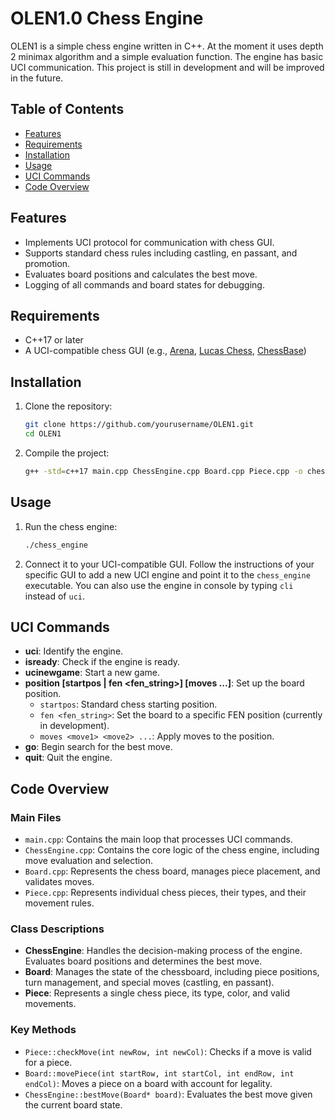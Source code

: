 # OLEN1.0 Chess Engine

OLEN1 is a simple chess engine written in C++. At the moment it uses depth 2 minimax algorithm and a simple evaluation function. The engine has basic UCI communication. This project is still in development and will be improved in the future.

## Table of Contents

- [Features](#features)
- [Requirements](#requirements)
- [Installation](#installation)
- [Usage](#usage)
- [UCI Commands](#uci-commands)
- [Code Overview](#code-overview)

## Features

- Implements UCI protocol for communication with chess GUI.
- Supports standard chess rules including castling, en passant, and promotion.
- Evaluates board positions and calculates the best move.
- Logging of all commands and board states for debugging.

## Requirements

- C++17 or later
- A UCI-compatible chess GUI (e.g., [Arena](http://www.playwitharena.de/), [Lucas Chess](https://lucaschess.pythonanywhere.com/), [ChessBase](https://en.chessbase.com/))

## Installation

1. Clone the repository:

    ```bash
    git clone https://github.com/yourusername/OLEN1.git
    cd OLEN1
    ```

2. Compile the project:

    ```bash
    g++ -std=c++17 main.cpp ChessEngine.cpp Board.cpp Piece.cpp -o chess_engine
    ```

## Usage

1. Run the chess engine:

    ```bash
    ./chess_engine
    ```

2. Connect it to your UCI-compatible GUI. Follow the instructions of your specific GUI to add a new UCI engine and point it to the `chess_engine` executable. You can also use the engine in console by typing `cli` instead of `uci`.

## UCI Commands

- **uci**: Identify the engine.
- **isready**: Check if the engine is ready.
- **ucinewgame**: Start a new game.
- **position [startpos | fen <fen_string>] [moves <move1> <move2> ...]**: Set up the board position.
  - `startpos`: Standard chess starting position.
  - `fen <fen_string>`: Set the board to a specific FEN position (currently in development).
  - `moves <move1> <move2> ...`: Apply moves to the position.
- **go**: Begin search for the best move.
- **quit**: Quit the engine.

## Code Overview

### Main Files

- `main.cpp`: Contains the main loop that processes UCI commands.
- `ChessEngine.cpp`: Contains the core logic of the chess engine, including move evaluation and selection.
- `Board.cpp`: Represents the chess board, manages piece placement, and validates moves.
- `Piece.cpp`: Represents individual chess pieces, their types, and their movement rules.

### Class Descriptions

- **ChessEngine**: Handles the decision-making process of the engine. Evaluates board positions and determines the best move.
- **Board**: Manages the state of the chessboard, including piece positions, turn management, and special moves (castling, en passant).
- **Piece**: Represents a single chess piece, its type, color, and valid movements.

### Key Methods

- `Piece::checkMove(int newRow, int newCol)`: Checks if a move is valid for a piece.
- `Board::movePiece(int startRow, int startCol, int endRow, int endCol)`: Moves a piece on a board with account for legality.
- `ChessEngine::bestMove(Board* board)`: Evaluates the best move given the current board state.
